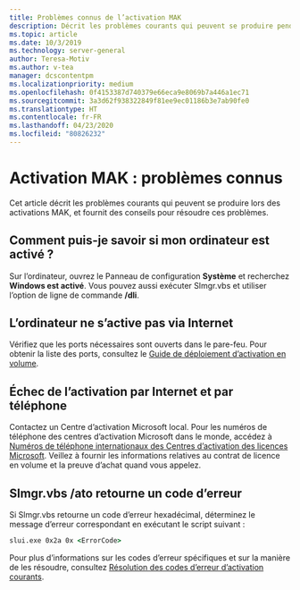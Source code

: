 ```yaml
---
title: Problèmes connus de l’activation MAK
description: Décrit les problèmes courants qui peuvent se produire pendant le processus d’activation MAK (Clé d’activation multiple) et fournit des solutions et des conseils
ms.topic: article
ms.date: 10/3/2019
ms.technology: server-general
author: Teresa-Motiv
ms.author: v-tea
manager: dcscontentpm
ms.localizationpriority: medium
ms.openlocfilehash: 0f4153387d740379e66eca9e8069b7a446a1ec71
ms.sourcegitcommit: 3a3d62f938322849f81ee9ec01186b3e7ab90fe0
ms.translationtype: HT
ms.contentlocale: fr-FR
ms.lasthandoff: 04/23/2020
ms.locfileid: "80826232"
---
```

# <a name="mak-activation-known-issues"></a>Activation MAK : problèmes connus

Cet article décrit les problèmes courants qui peuvent se produire lors des activations MAK, et fournit des conseils pour résoudre ces problèmes.

## <a name="how-can-i-tell-whether-my-computer-is-activated"></a>Comment puis-je savoir si mon ordinateur est activé ?

Sur l’ordinateur, ouvrez le Panneau de configuration **Système** et recherchez **Windows est activé**. Vous pouvez aussi exécuter Slmgr.vbs et utiliser l’option de ligne de commande **/dli**.

## <a name="the-computer-does-not-activate-over-the-internet"></a>L’ordinateur ne s’active pas via Internet

Vérifiez que les ports nécessaires sont ouverts dans le pare-feu. Pour obtenir la liste des ports, consultez le [Guide de déploiement d’activation en volume](https://go.microsoft.com/fwlink/?linkid=150083).

## <a name="internet-and-telephone-activation-fail"></a>Échec de l’activation par Internet et par téléphone

Contactez un Centre d’activation Microsoft local. Pour les numéros de téléphone des centres d’activation Microsoft dans le monde, accédez à [Numéros de téléphone internationaux des Centres d’activation des licences Microsoft](https://www.microsoft.com/Licensing/existing-customer/activation-centers). Veillez à fournir les informations relatives au contrat de licence en volume et la preuve d’achat quand vous appelez.

## <a name="slmgrvbs-ato-returns-an-error-code"></a>Slmgr.vbs /ato retourne un code d’erreur

Si Slmgr.vbs retourne un code d’erreur hexadécimal, déterminez le message d’erreur correspondant en exécutant le script suivant :

```cmd
slui.exe 0x2a 0x <ErrorCode>
```

Pour plus d’informations sur les codes d’erreur spécifiques et sur la manière de les résoudre, consultez [Résolution des codes d’erreur d’activation courants](activation-error-codes.md).
